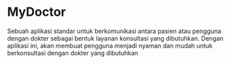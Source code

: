 # MyDoctor

Sebuah aplikasi standar untuk berkomunikasi antara pasien atau pengguna dengan dokter sebagai bentuk layanan konsultasi yang dibutuhkan. Dengan aplikasi ini, akan membuat pengguna menjadi nyaman dan mudah untuk berkonsultasi dengan dokter yang dibutuhkan
